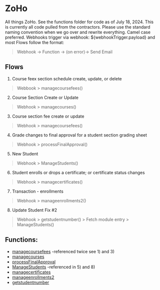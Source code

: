 # ZoHo
All things ZoHo. See the functions folder for code as of July 18, 2024.
This is currently all code pulled from the contractors. Please use the standard naming convention when we go over and rewrite everything. Camel case preferred. 
Webhooks trigger via webhook: ${webhookTrigger.payload} and most Flows follow the format:
> Webhook -> Function -> (on error)-> Send Email 

## Flows
1) Course feex section schedule create, update, or delete
> Webbook > managecoursefees()

2) Course Section Create or Update
> Webhook > managecourses()

3) Course section fee create or update
> Webhook > managecoursefees()

4) Grade changes to final approval for a student section grading sheet
> Webhook > processFinalApproval()

5) New Student
> Webhook > ManageStudents()
   
6) Student enrolls or drops a certificate; or certificate status changes
> Webhook > managecertificates()

7) Transaction - enrollments
> Webhook > manageenrollments2()

8) Update Student Fix #2
> Webhook > getstudentnumber() > Fetch module entry > ManageStudents()

## Functions:
- [managecoursefees](/functions/managecoursefees) -referenced twice see 1) and 3)
- [managecourses](/functions/managecourses)
- [processFinalApproval](/functions/processFinalApproval) 
- [ManageStudents](/functions/ManageStudents) -referenced in 5) and 8) 
- [managecertificates](/functions/managecertificates)
- [manageenrollments2](/functions/manageenrollments2)
- [getstudentnumber](/functions/getstudentnumber)
